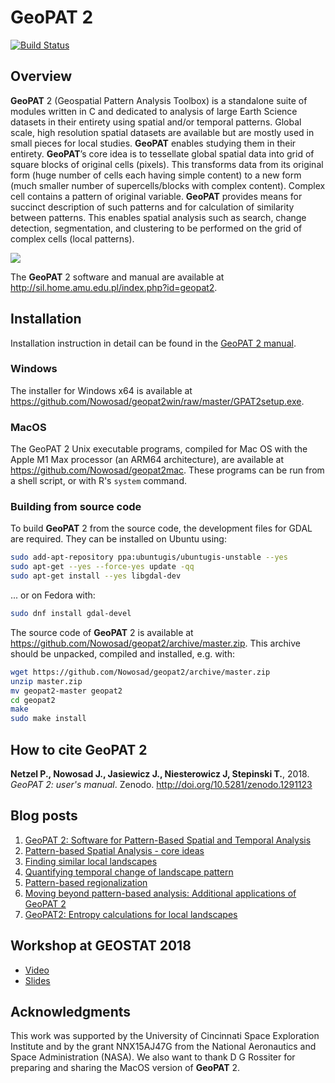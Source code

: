 # GeoPAT 2

[![Build Status](https://travis-ci.org/Nowosad/geopat2.svg?branch=master)](https://travis-ci.org/Nowosad/geopat2)

## Overview

**GeoPAT** 2 (Geospatial Pattern Analysis Toolbox) is a standalone suite of modules written in C and dedicated to analysis of large Earth Science datasets in their entirety using spatial and/or temporal patterns. 
Global scale, high resolution spatial datasets are available but are mostly used in small pieces for local studies. 
**GeoPAT** enables studying them in their entirety.
**GeoPAT**’s core idea is to tessellate global spatial data into grid of square blocks of original cells (pixels).
This transforms data from its original form (huge number of cells each having simple content) to a new form (much smaller number of supercells/blocks with complex content).
Complex cell contains a pattern of original variable.
**GeoPAT** provides means for succinct description of such patterns and for calculation of similarity between patterns.
This enables spatial analysis such as search, change detection, segmentation, and clustering to be performed on the grid of complex cells (local patterns).

![](https://github.com/Nowosad/geopat2_manual/raw/master/figs/logo.png)

The **GeoPAT** 2 software and manual are available at http://sil.home.amu.edu.pl/index.php?id=geopat2.

## Installation

Installation instruction in detail can be found in the [GeoPAT 2 manual](https://rawgit.com/Nowosad/geopat2_manual/master/output/GeoPAT2_Manual.pdf). 

### Windows

The installer for Windows x64 is available at <https://github.com/Nowosad/geopat2win/raw/master/GPAT2setup.exe>.

### MacOS

The GeoPAT 2 Unix executable programs, compiled for Mac OS with the Apple M1 Max processor (an ARM64 architecture), are available at <https://github.com/Nowosad/geopat2mac>.
These programs can be run from a shell script, or with R's `system` command.

### Building from source code

To build **GeoPAT** 2 from the source code, the development files for GDAL are required.
They can be installed on Ubuntu using:

```bash
sudo add-apt-repository ppa:ubuntugis/ubuntugis-unstable --yes
sudo apt-get --yes --force-yes update -qq
sudo apt-get install --yes libgdal-dev
```
... or on Fedora with:

```bash
sudo dnf install gdal-devel
```

The source code of **GeoPAT** 2 is available at https://github.com/Nowosad/geopat2/archive/master.zip. 
This archive should be unpacked, compiled and installed, e.g. with:

```bash
wget https://github.com/Nowosad/geopat2/archive/master.zip
unzip master.zip
mv geopat2-master geopat2
cd geopat2
make
sudo make install
```

## How to cite **GeoPAT** 2

**Netzel P., Nowosad J., Jasiewicz J., Niesterowicz J, Stepinski T.**, 2018. *GeoPAT 2: user's manual*. Zenodo. http://doi.org/10.5281/zenodo.1291123

## Blog posts

1. [GeoPAT 2: Software for Pattern-Based Spatial and Temporal Analysis](https://jakubnowosad.com/posts/2018-06-18-geopat-2-software-for-pattern-based-spatial-and-temporal-analysis/)
2. [Pattern-based Spatial Analysis - core ideas](https://jakubnowosad.com/posts/2018-07-06-pattern-based-spatial-analysis-core-ideas/)
3. [Finding similar local landscapes](https://jakubnowosad.com/posts/2018-07-16-geopat-2-search/)
4. [Quantifying temporal change of landscape pattern](https://jakubnowosad.com/posts/2018-07-24-geopat-2-compare/)
5. [Pattern-based regionalization](https://jakubnowosad.com/posts/2018-08-13-geopat-2-segmentation/)
6. [Moving beyond pattern-based analysis: Additional applications of GeoPAT 2](https://jakubnowosad.com/posts/2018-08-28-geopat-2-extend/)
7. [GeoPAT2: Entropy calculations for local landscapes](https://jakubnowosad.com/posts/2019-01-20-geopat-2-ent/)

## Workshop at GEOSTAT 2018

- [Video](https://www.youtube.com/watch?v=_yKbVqR_Zfc)
- [Slides](https://nowosad.github.io/geostat18/geostat18_nowosad)

<!--
## **GeoPAT** related papers

List of the papers related to the **GeoPAT** software. The preprints can be found at http://sil.home.amu.edu.pl/index.php?id=journal-papers.

- Nowosad, J. and Stepinski, T. F., 2018. Towards machine ecoregionalization of Earth's landmass using pattern segmentation method. International Journal of Applied Earth Observation and Geoinformation, 69, pp.110-118.
- Nowosad J., Stepinski  T. F., 2018. Global inventory of landscape patterns and latent variables of landscape spatial configuration, Ecological Indicators 89, pp. 159-167.
- Niesterowicz, J. and Stepinski, T.F., 2017. Pattern-based, multi-scale segmentation and regionalization of EOSD land cover. International Journal of Applied Earth Observation and Geoinformation, 62, pp.192-200.
- Niesterowicz, J., Stepinski, T.F. and Jasiewicz, J., 2016. Unsupervised regionalization of the United States into landscape pattern types. International Journal of Geographical Information Science, 30(7), pp.1450-1468.
- Netzel, P. and Stepinski, T.F., 2017. World Climate Search and Classification Using a Dynamic Time Warping Similarity Function. In Advances in Geocomputation (pp. 181-195). Springer
- Netzel, P. and Stepinski, T., 2016. On using a clustering approach for global climate classification. Journal of Climate, 29(9), pp.3387-3401.
- Niesterowicz, J., Stepinski, T. and Jasiewicz, J., 2016, January. Unsupervised Delineation of Urban Structure Types Using High Resolution RGB Imagery. In International Conference on GIScience Short Paper Proceedings (Vol. 1, No. 1).
- Jasiewicz, J., Niesterowicz, J. and Stepinski, T., 2016, January. Multi-resolution, pattern-based segmentation of very large raster datasets. In International Conference on GIScience Short Paper Proceedings (Vol. 1, No. 1).
- Netzel, P., Jasiewicz, J. and Stepinski, T., 2016, January. TerraEx–a GeoWeb app for world-wide content-based search and distribution of elevation and landforms data. In International Conference on GIScience Short Paper Proceedings (Vol. 1, No. 1).
- Netzel, P. and Stepinski, T.F., 2015. Pattern-Based Assessment of Land Cover Change on Continental Scale With Application to NLCD 2001–2006. IEEE Transactions on Geoscience and Remote Sensing, 53(4), pp.1773-1781.
- Jasiewicz, J., Netzel, P. and Stepinski, T., 2015. GeoPAT: A toolbox for pattern-based information retrieval from large geospatial databases. Computers & Geosciences, 80, pp.62-73.
- Stepinski, T.F., Niesterowicz, J. and Jasiewicz, J., 2015. Pattern-based regionalization of large geospatial datasets using complex object-based image analysis. Procedia Computer Science, 51, pp.2168-2177.
- Jasiewicz, J., Netzel, P. and Stepinski, T.F., 2014. Landscape similarity, retrieval, and machine mapping of physiographic units. Geomorphology, 221, pp.104-112.
- Jasiewicz, J., Netzel, P. and Stepinski, T.F., 2014, July. Retrieval of pattern-based information from giga-cells categorical rasters—Concept and new software. In Geoscience and Remote Sensing Symposium (IGARSS), 2014 IEEE International (pp. 1785-1788). IEEE.
- Netzel, P. and Stepinski, T.F., 2014, July. Pattern-based assessment of 2001/2006 land cover change over the entire United States. In Geoscience and Remote Sensing Symposium (IGARSS), 2014 IEEE International (pp. 4188-4191). IEEE.
- Stepinski, T.F., Netzel, P. and Jasiewicz, J., 2014. LandEx—a GeoWeb tool for query and retrieval of spatial patterns in land cover datasets. IEEE Journal of Selected Topics in Applied Earth Observations and Remote Sensing, 7(1), pp.257-266.
- Jasiewicz, J. and Stepinski, T.F., 2013. Example-based retrieval of alike land-cover scenes from NLCD2006 database. IEEE Geoscience and Remote Sensing Letters, 10(1), pp.155-159.
-->

## Acknowledgments

This work was supported by the University of Cincinnati Space Exploration Institute and by the grant NNX15AJ47G from the National Aeronautics and Space Administration (NASA).
We also want to thank D G Rossiter for preparing and sharing the MacOS version of **GeoPAT** 2.
